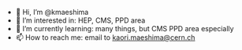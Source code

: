 - 👋 Hi, I’m @kmaeshima
- 👀 I’m interested in: HEP, CMS, PPD area 
- 🌱 I’m currently learning: many things, but CMS PPD area especially 
- 📫 How to reach me:  email to kaori.maeshima@cern.ch

<!---
kmaeshima/kmaeshima is a ✨ special ✨ repository because its `README.md` (this file) appears on your GitHub profile.
You can click the Preview link to take a look at your changes.
--->
